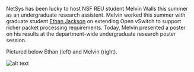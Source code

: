NetSys has been lucky to host NSF REU student Melvin Walls this summer as an undergraduate research assistent. Melvin worked this summer with graduate student [Ethan Jackson](http://people.eecs.berkeley.edu/~ejj/)  on extending Open vSwitch to support richer packet processing requirements. Today, Melvin presented a poster on his results at the department-wide undergraduate research poster session.

Pictured below Ethan (left) and Melvin (right).

![alt text](http://netsys.cs.berkeley.edu/pics/newspage/ethan_and_melvin.jpg "Ethan Jackson and Melvin Walls.")

